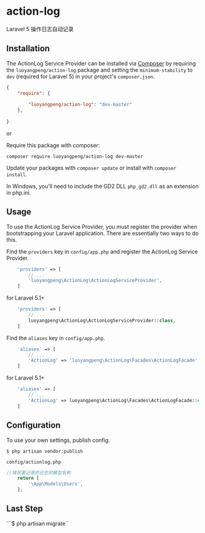 # action-log
Laravel 5 操作日志自动记录


## Installation

The ActionLog Service Provider can be installed via [Composer](http://getcomposer.org) by requiring the
`luoyangpeng/action-log` package and setting the `minimum-stability` to `dev` (required for Laravel 5) in your
project's `composer.json`.

```json
{
    "require": {
       
        "luoyangpeng/action-log": "dev-master"
    },
   
}
```

or

Require this package with composer:
```
composer require luoyangpeng/action-log dev-master
```

Update your packages with ```composer update``` or install with ```composer install```.

In Windows, you'll need to include the GD2 DLL `php_gd2.dll` as an extension in php.ini.

## Usage

To use the ActionLog Service Provider, you must register the provider when bootstrapping your Laravel application. There are
essentially two ways to do this.

Find the `providers` key in `config/app.php` and register the ActionLog Service Provider.

```php
    'providers' => [
        // ...
        'luoyangpeng\ActionLog\ActionLogServiceProvider',
    ]
```
for Laravel 5.1+
```php
    'providers' => [
        // ...
        luoyangpeng\ActionLog\ActionLogServiceProvider::class,
    ]
```

Find the `aliases` key in `config/app.php`.

```php
    'aliases' => [
        // ...
        'ActionLog' => 'luoyangpeng\ActionLog\Facades\ActionLogFacade',
    ]
```
for Laravel 5.1+
```php
    'aliases' => [
        // ...
        'ActionLog' => luoyangpeng\ActionLog\Facades\ActionLogFacade::class,
    ]
```



## Configuration

To use your own settings, publish config.

```$ php artisan vendor:publish```

`config/actionlog.php`

```php
//填写要记录的日志的模型名称
	return [
		'\App\Models\Users',
	];
```
## Last Step
```$ php artisan migrate``
